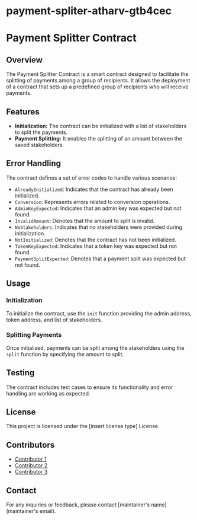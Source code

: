 # payment-spliter-atharv-gtb4cec
# Payment Splitter Contract

## Overview
The Payment Splitter Contract is a smart contract designed to facilitate the splitting of payments among a group of recipients. It allows the deployment of a contract that sets up a predefined group of recipients who will receive payments.

## Features
- **Initialization:** The contract can be initialized with a list of stakeholders to split the payments.
- **Payment Splitting:** It enables the splitting of an amount between the saved stakeholders.

## Error Handling
The contract defines a set of error codes to handle various scenarios:
- `AlreadyInitialized`: Indicates that the contract has already been initialized.
- `Conversion`: Represents errors related to conversion operations.
- `AdminKeyExpected`: Indicates that an admin key was expected but not found.
- `InvalidAmount`: Denotes that the amount to split is invalid.
- `NoStakeholders`: Indicates that no stakeholders were provided during initialization.
- `NotInitialized`: Denotes that the contract has not been initialized.
- `TokenKeyExpected`: Indicates that a token key was expected but not found.
- `PaymentSplitExpected`: Denotes that a payment split was expected but not found.

## Usage
### Initialization
To initialize the contract, use the `init` function providing the admin address, token address, and list of stakeholders.

### Splitting Payments
Once initialized, payments can be split among the stakeholders using the `split` function by specifying the amount to split.

## Testing
The contract includes test cases to ensure its functionality and error handling are working as expected.

## License
This project is licensed under the [insert license type] License.

## Contributors
- [Contributor 1](link-to-profile)
- [Contributor 2](link-to-profile)
- [Contributor 3](link-to-profile)

## Contact
For any inquiries or feedback, please contact [maintainer's name](maintainer's email).
